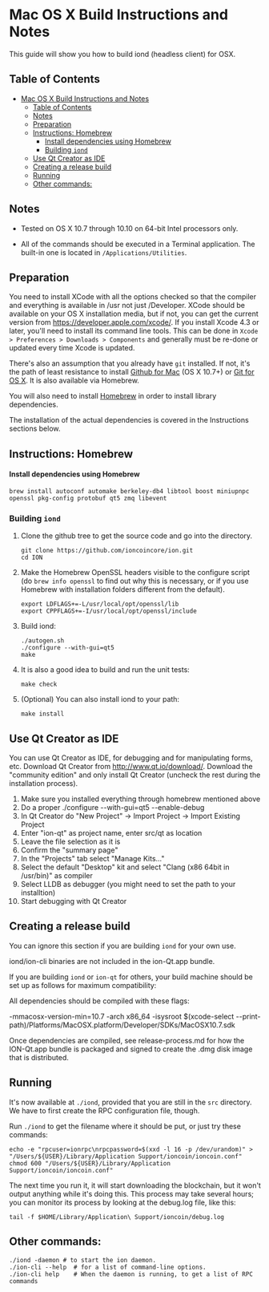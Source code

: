 # Mac OS X Build Instructions and Notes
This guide will show you how to build iond (headless client) for OSX.

Table of Contents
------------------
- [Mac OS X Build Instructions and Notes](#mac-os-x-build-instructions-and-notes)
  - [Table of Contents](#table-of-contents)
  - [Notes](#notes)
  - [Preparation](#preparation)
  - [Instructions: Homebrew](#instructions-homebrew)
      - [Install dependencies using Homebrew](#install-dependencies-using-homebrew)
    - [Building `iond`](#building-iond)
  - [Use Qt Creator as IDE](#use-qt-creator-as-ide)
  - [Creating a release build](#creating-a-release-build)
  - [Running](#running)
  - [Other commands:](#other-commands)

## Notes

- Tested on OS X 10.7 through 10.10 on 64-bit Intel processors only.

- All of the commands should be executed in a Terminal application. The
built-in one is located in `/Applications/Utilities`.

## Preparation

You need to install XCode with all the options checked so that the compiler
and everything is available in /usr not just /Developer. XCode should be
available on your OS X installation media, but if not, you can get the
current version from https://developer.apple.com/xcode/. If you install
Xcode 4.3 or later, you'll need to install its command line tools. This can
be done in `Xcode > Preferences > Downloads > Components` and generally must
be re-done or updated every time Xcode is updated.

There's also an assumption that you already have `git` installed. If
not, it's the path of least resistance to install [Github for Mac](https://mac.github.com/)
(OS X 10.7+) or
[Git for OS X](https://code.google.com/p/git-osx-installer/). It is also
available via Homebrew.

You will also need to install [Homebrew](http://brew.sh) in order to install library
dependencies.

The installation of the actual dependencies is covered in the Instructions
sections below.

## Instructions: Homebrew

#### Install dependencies using Homebrew

    brew install autoconf automake berkeley-db4 libtool boost miniupnpc openssl pkg-config protobuf qt5 zmq libevent

### Building `iond`

1. Clone the github tree to get the source code and go into the directory.

       git clone https://github.com/ioncoincore/ion.git
       cd ION

2.  Make the Homebrew OpenSSL headers visible to the configure script  (do ```brew info openssl``` to find out why this is necessary, or if you use Homebrew with installation folders different from the default).

        export LDFLAGS+=-L/usr/local/opt/openssl/lib
        export CPPFLAGS+=-I/usr/local/opt/openssl/include

3.  Build iond:

        ./autogen.sh
        ./configure --with-gui=qt5
        make

4.  It is also a good idea to build and run the unit tests:

        make check

5.  (Optional) You can also install iond to your path:

        make install

## Use Qt Creator as IDE
You can use Qt Creator as IDE, for debugging and for manipulating forms, etc.
Download Qt Creator from http://www.qt.io/download/. Download the "community edition" and only install Qt Creator (uncheck the rest during the installation process).

1. Make sure you installed everything through homebrew mentioned above
2. Do a proper ./configure --with-gui=qt5 --enable-debug
3. In Qt Creator do "New Project" -> Import Project -> Import Existing Project
4. Enter "ion-qt" as project name, enter src/qt as location
5. Leave the file selection as it is
6. Confirm the "summary page"
7. In the "Projects" tab select "Manage Kits..."
8. Select the default "Desktop" kit and select "Clang (x86 64bit in /usr/bin)" as compiler
9. Select LLDB as debugger (you might need to set the path to your installtion)
10. Start debugging with Qt Creator

## Creating a release build
You can ignore this section if you are building `iond` for your own use.

iond/ion-cli binaries are not included in the ion-Qt.app bundle.

If you are building `iond` or `ion-qt` for others, your build machine should be set up
as follows for maximum compatibility:

All dependencies should be compiled with these flags:

 -mmacosx-version-min=10.7
 -arch x86_64
 -isysroot $(xcode-select --print-path)/Platforms/MacOSX.platform/Developer/SDKs/MacOSX10.7.sdk

Once dependencies are compiled, see release-process.md for how the ION-Qt.app
bundle is packaged and signed to create the .dmg disk image that is distributed.

## Running

It's now available at `./iond`, provided that you are still in the `src`
directory. We have to first create the RPC configuration file, though.

Run `./iond` to get the filename where it should be put, or just try these
commands:

    echo -e "rpcuser=ionrpc\nrpcpassword=$(xxd -l 16 -p /dev/urandom)" > "/Users/${USER}/Library/Application Support/ioncoin/ioncoin.conf"
    chmod 600 "/Users/${USER}/Library/Application Support/ioncoin/ioncoin.conf"

The next time you run it, it will start downloading the blockchain, but it won't
output anything while it's doing this. This process may take several hours;
you can monitor its process by looking at the debug.log file, like this:

    tail -f $HOME/Library/Application\ Support/ioncoin/debug.log

## Other commands:

    ./iond -daemon # to start the ion daemon.
    ./ion-cli --help  # for a list of command-line options.
    ./ion-cli help    # When the daemon is running, to get a list of RPC commands
